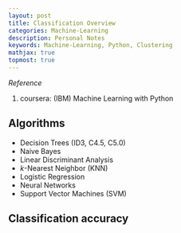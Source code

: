 ```yaml
---
layout: post
title: Classification Overview
categories: Machine-Learning
description: Personal Notes
keywords: Machine-Learning, Python, Clustering
mathjax: true
topmost: true
---
```


*Reference*
1. coursera: (IBM) Machine Learning with Python

## Algorithms
- Decision Trees (ID3, C4.5, C5.0)
- Naive Bayes
- Linear Discriminant Analysis
- *k*-Nearest Neighbor (KNN)
- Logistic Regression
- Neural Networks
- Support Vector Machines (SVM)

## Classification accuracy